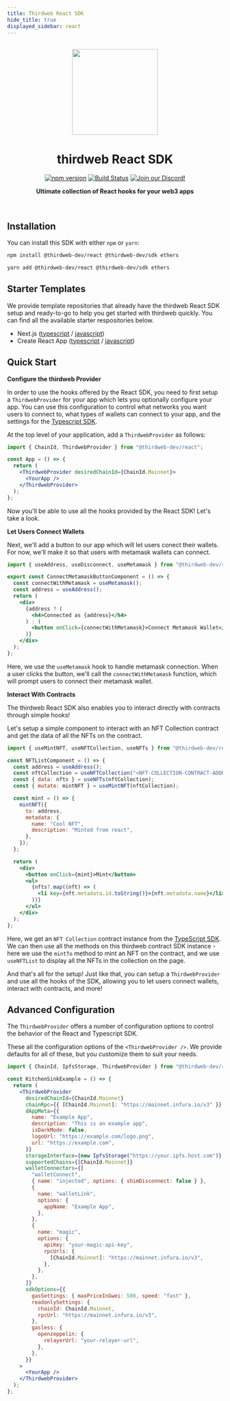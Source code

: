 ```yaml
---
title: Thirdweb React SDK
hide_title: true
displayed_sidebar: react
---
```


<p align="center">
<br />
<a href="https://thirdweb.com"><img src="https://github.com/thirdweb-dev/typescript-sdk/blob/main/logo.svg?raw=true" width="200" alt=""/></a>
<br />
</p>
<h1 align="center">thirdweb React SDK</h1>
<p align="center">
<a href="https://www.npmjs.com/package/@thirdweb-dev/react"><img src="https://img.shields.io/github/package-json/v/thirdweb-dev/react?color=red&label=npm&logo=npm" alt="npm version"/></a>
<a href="https://github.com/thirdweb-dev/react/actions"><img alt="Build Status" src="https://github.com/thirdweb-dev/react/actions/workflows/build.yml/badge.svg"/></a>
<a href="https://discord.gg/thirdweb"><img alt="Join our Discord!" src="https://img.shields.io/discord/834227967404146718.svg?color=7289da&label=discord&logo=discord&style=flat"/></a>

</p>
<p align="center"><strong>Ultimate collection of React hooks for your web3 apps</strong></p>
<br />

## Installation

You can install this SDK with either `npm` or `yarn`:

```sh
npm install @thirdweb-dev/react @thirdweb-dev/sdk ethers
```

```sh
yarn add @thirdweb-dev/react @thirdweb-dev/sdk ethers
```

## Starter Templates

We provide template repositories that already have the thirdweb React SDK setup and ready-to-go to help you get started with thirdweb quickly. You can find all the available starter respositories below.

- Next.js ([typescript](https://github.com/thirdweb-example/next-typescript-starter) / [javascript](https://github.com/thirdweb-example/next-javascript-starter))
- Create React App ([typescript](https://github.com/thirdweb-example/cra-typescript-starter) / [javascript](https://github.com/thirdweb-example/cra-javascript-starter))


## Quick Start

**Configure the thirdweb Provider**

In order to use the hooks offered by the React SDK, you need to first setup a `ThirdwebProvider` for your app which lets you optionally configure your app. You can use this configuration to control what networks you want users to connect to, what types of wallets can connect to your app, and the settings for the [Typescript SDK](https://docs.thirdweb.com/typescript).

At the top level of your application, add a `ThirdwebProvider` as follows:

```jsx title="App.jsx"
import { ChainId, ThirdwebProvider } from "@thirdweb-dev/react";

const App = () => {
  return (
    <ThirdwebProvider desiredChainId={ChainId.Mainnet}>
      <YourApp />
    </ThirdwebProvider>
  );
};
```

Now you'll be able to use all the hooks provided by the React SDK! Let's take a look.

**Let Users Connect Wallets**

Next, we'll add a button to our app which will let users conect their wallets. For now, we'll make it so that users with metamask wallets can connect.

```jsx title="ConnectMetamaskButton.jsx"
import { useAddress, useDisconnect, useMetamask } from "@thirdweb-dev/react";

export const ConnectMetamaskButtonComponent = () => {
  const connectWithMetamask = useMetamask();
  const address = useAddress();
  return (
    <div>
      {address ? (
        <h4>Connected as {address}</h4>
      ) : (
        <button onClick={connectWithMetamask}>Connect Metamask Wallet</button>
      )}
    </div>
  );
};
```

Here, we use the `useMetamask` hook to handle metamask connection. When a user clicks the button, we'll call the `connectWithMetamask` function, which will prompt users to connect their metamask wallet.

**Interact With Contracts**

The thirdweb React SDK also enables you to interact directly with contracts through simple hooks!

Let's setup a simple component to interact with an NFT Collection contract and get the data of all the NFTs on the contract.

```jsx title="NFTList.jsx"
import { useMintNFT, useNFTCollection, useNFTs } from "@thirdweb-dev/react";

const NFTListComponent = () => {
  const address = useAddress();
  const nftCollection = useNFTCollection("<NFT-COLLECTION-CONTRACT-ADDRESS>");
  const { data: nfts } = useNFTs(nftCollection);
  const { mutate: mintNFT } = useMintNFT(nftCollection);

  const mint = () => {
    mintNFT({
      to: address,
      metadata: {
        name: "Cool NFT",
        description: "Minted from react",
      },
    });
  };

  return (
    <div>
      <button onClick={mint}>Mint</button>
      <ul>
        {nfts?.map((nft) => (
          <li key={nft.metadata.id.toString()}>{nft.metadata.name}</li>
        ))}
      </ul>
    </div>
  );
};
```

Here, we get an `NFT Collection` contract instance from the [TypeScript SDK](https://docs.thirdweb.com/typescript). We can then use all the methods on this thirdweb contract SDK instance - here we use the `mintTo` method to mint an NFT on the contract, and we use `useNFTList` to display all the NFTs in the collection on the page.

And that's all for the setup! Just like that, you can setup a `ThirdwebProvider` and use all the hooks of the SDK, allowing you to let users connect wallets, interact with contracts, and more!

## Advanced Configuration

The `ThirdwebProvider` offers a number of configuration options to control the behavior of the React and Typescript SDK.

These all the configuration options of the `<ThirdwebProvider />`.
We provide defaults for all of these, but you customize them to suit your needs.

```jsx title="App.jsx"
import { ChainId, IpfsStorage, ThirdwebProvider } from "@thirdweb-dev/react";

const KitchenSinkExample = () => {
  return (
    <ThirdwebProvider
      desiredChainId={ChainId.Mainnet}
      chainRpc={{ [ChainId.Mainnet]: "https://mainnet.infura.io/v3" }}
      dAppMeta={{
        name: "Example App",
        description: "This is an example app",
        isDarkMode: false,
        logoUrl: "https://example.com/logo.png",
        url: "https://example.com",
      }}
      storageInterface={new IpfsStorage("https://your.ipfs.host.com")}
      supportedChains={[ChainId.Mainnet]}
      walletConnectors={[
        "walletConnect",
        { name: "injected", options: { shimDisconnect: false } },
        {
          name: "walletLink",
          options: {
            appName: "Example App",
          },
        },
        {
          name: "magic",
          options: {
            apiKey: "your-magic-api-key",
            rpcUrls: {
              [ChainId.Mainnet]: "https://mainnet.infura.io/v3",
            },
          },
        },
      ]}
      sdkOptions={{
        gasSettings: { maxPriceInGwei: 500, speed: "fast" },
        readonlySettings: {
          chainId: ChainId.Mainnet,
          rpcUrl: "https://mainnet.infura.io/v3",
        },
        gasless: {
          openzeppelin: {
            relayerUrl: "your-relayer-url",
          },
        },
      }}
    >
      <YourApp />
    </ThirdwebProvider>
  );
};
```
